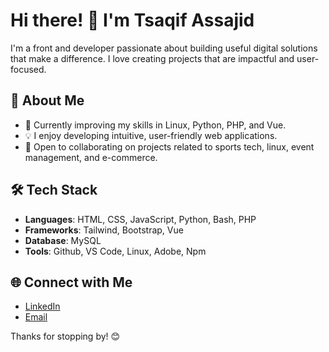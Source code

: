 # Hi there! 👋 I'm Tsaqif Assajid

I'm a front and developer passionate about building useful digital solutions that make a difference. I love creating projects that are impactful and user-focused.

## 🚀 About Me

- 🌱 Currently improving my skills in Linux, Python, PHP, and Vue.
- 💡 I enjoy developing intuitive, user-friendly web applications.
- 🤝 Open to collaborating on projects related to sports tech, linux, event management, and e-commerce.

## 🛠️ Tech Stack

- **Languages**: HTML, CSS, JavaScript, Python, Bash, PHP
- **Frameworks**: Tailwind, Bootstrap, Vue
- **Database**: MySQL
- **Tools**: Github, VS Code, Linux, Adobe, Npm

## 🌐 Connect with Me

- [LinkedIn](https://www.linkedin.com/in/tsaqif-assajid/)
- [Email](mailto:tsaqifu1895@gmail.com)

Thanks for stopping by! 😊

<!---
TsaqifAssajeed/TsaqifAssajeed is a ✨ special ✨ repository because its `README.md` (this file) appears on your GitHub profile.
You can click the Preview link to take a look at your changes.
--->
